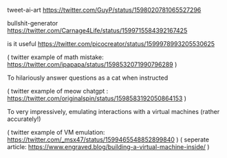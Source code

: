tweet-ai-art
https://twitter.com/GuyP/status/1598020781065527296

bullshit-generator
https://twitter.com/Carnage4Life/status/1599715584392167425

is it useful
https://twitter.com/picocreator/status/1599978993205530625


( twitter example of math mistake: https://twitter.com/ipapapa/status/1598532071990796289 )

To hilariously answer questions as a cat when instructed

( twitter example of meow chatgpt : https://twitter.com/originalspin/status/1598583192050864153 )

To very impressively, emulating interactions with a virtual machines (rather accurately!)

( twitter example of VM emulation: https://twitter.com/_msx47/status/1599465548852899840 )
( seperate article: https://www.engraved.blog/building-a-virtual-machine-inside/ )
